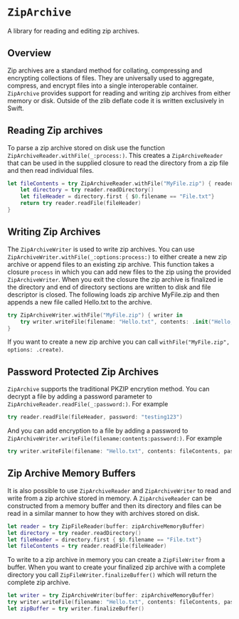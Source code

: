 # ``ZipArchive``

A library for reading and editing zip archives.

## Overview

Zip archives are a standard method for collating, compressing and encrypting collections of files. They are universally used to aggregate, compress, and encrypt files into a single interoperable container. `ZipArchive` provides support for reading and writing zip archives from either memory or disk. Outside of the zlib deflate code it is written exclusively in Swift.

## Reading Zip archives

To parse a zip archive stored on disk use the function ``ZipArchiveReader.withFile(_:process:)``. This creates a ``ZipArchiveReader`` that can be used in the supplied closure to read the directory from a zip file and then read individual files.

```swift
let fileContents = try ZipArchiveReader.withFile("MyFile.zip") { reader in
    let directory = try reader.readDirectory()
    let fileHeader = directory.first { $0.filename == "File.txt"}
    return try reader.readFile(fileHeader)
}
```

## Writing Zip Archives

The ``ZipArchiveWriter`` is used to write zip archives. You can use ``ZipArchiveWriter.withFile(_:options:process:)`` to either create a new zip archive or append files to an existing zip archive. This function takes a closure `process` in which you can add new files to the zip using the provided `ZipArchiveWriter`. When you exit the closure the zip archive is finalized ie the directory and end of directory sections are written to disk and file descriptor is closed. The following loads zip archive MyFile.zip and then appends a new file called Hello.txt to the archive.

```swift
try ZipArchiveWriter.withFile("MyFile.zip") { writer in
    try writer.writeFile(filename: "Hello.txt", contents: .init("Hello, world!".utf8))
}
```

If you want to create a new zip archive you can call `withFile("MyFile.zip", options: .create)`.

## Password Protected Zip Archives

`ZipArchive` supports the traditional PKZIP encrytion method. You can decrypt a file by adding a password parameter to ``ZipArchiveReader.readFile(_:password:)``. For example

```swift
try reader.readFile(fileHeader, password: "testing123")
```

And you can add encryption to a file by adding a password to ``ZipArchiveWriter.writeFile(filename:contents:password:)``. For example

```swift
try writer.writeFile(filename: "Hello.txt", contents: fileContents, password: "testing123")
```

## Zip Archive Memory Buffers

It is also possible to use `ZipArchiveReader` and `ZipArchiveWriter` to read and write from a zip archive stored in memory. A `ZipArchiveReader` can be constructed from a memory buffer and then its directory and files can be read in a similar manner to how they with archives stored on disk.

```swift
let reader = try ZipFileReader(buffer: zipArchiveMemoryBuffer)
let directory = try reader.readDirectory()
let fileHeader = directory.first { $0.filename == "File.txt"}
let fileContents = try reader.readFile(fileHeader)
```

To write to a zip archive in memory you can create a `ZipFileWriter` from a buffer. When you want to create your finalized zip archive with a complete directory you call ``ZipFileWriter.finalizeBuffer()`` which will return the complete zip archive.

```swift
let writer = try ZipArchiveWriter(buffer: zipArchiveMemoryBuffer)
try writer.writeFile(filename: "Hello.txt", contents: fileContents, password: "testing123")
let zipBuffer = try writer.finalizeBuffer()
```